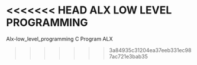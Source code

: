<<<<<<< HEAD
ALX LOW LEVEL PROGRAMMING
=======
Alx-low_level_programming
C Program ALX
>>>>>>> 3a84935c31204ea37eeb331ec987ac721e3bab35
